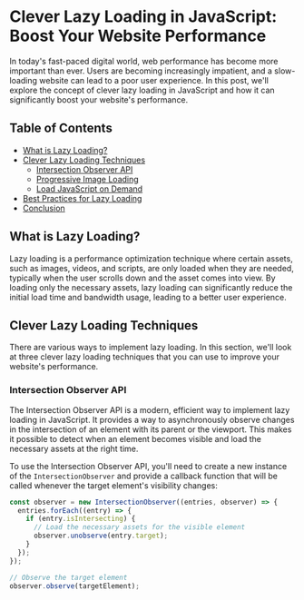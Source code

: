 # Clever Lazy Loading in JavaScript: Boost Your Website Performance

In today's fast-paced digital world, web performance has become more important than ever. Users are becoming increasingly impatient, and a slow-loading website can lead to a poor user experience. In this post, we'll explore the concept of clever lazy loading in JavaScript and how it can significantly boost your website's performance.

## Table of Contents

- [What is Lazy Loading?](#what-is-lazy-loading)
- [Clever Lazy Loading Techniques](#clever-lazy-loading-techniques)
  - [Intersection Observer API](#intersection-observer-api)
  - [Progressive Image Loading](#progressive-image-loading)
  - [Load JavaScript on Demand](#load-javascript-on-demand)
- [Best Practices for Lazy Loading](#best-practices-for-lazy-loading)
- [Conclusion](#conclusion)

## What is Lazy Loading?

Lazy loading is a performance optimization technique where certain assets, such as images, videos, and scripts, are only loaded when they are needed, typically when the user scrolls down and the asset comes into view. By loading only the necessary assets, lazy loading can significantly reduce the initial load time and bandwidth usage, leading to a better user experience.

## Clever Lazy Loading Techniques

There are various ways to implement lazy loading. In this section, we'll look at three clever lazy loading techniques that you can use to improve your website's performance.

### Intersection Observer API

The Intersection Observer API is a modern, efficient way to implement lazy loading in JavaScript. It provides a way to asynchronously observe changes in the intersection of an element with its parent or the viewport. This makes it possible to detect when an element becomes visible and load the necessary assets at the right time.

To use the Intersection Observer API, you'll need to create a new instance of the `IntersectionObserver` and provide a callback function that will be called whenever the target element's visibility changes:

```javascript
const observer = new IntersectionObserver((entries, observer) => {
  entries.forEach((entry) => {
    if (entry.isIntersecting) {
      // Load the necessary assets for the visible element
      observer.unobserve(entry.target);
    }
  });
});

// Observe the target element
observer.observe(targetElement);
```
